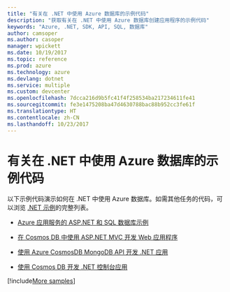 ```yaml
---
title: "有关在 .NET 中使用 Azure 数据库的示例代码"
description: "获取有关在 .NET 中使用 Azure 数据库创建应用程序的示例代码"
keywords: "Azure, .NET, SDK, API, SQL, 数据库"
author: camsoper
ms.author: casoper
manager: wpickett
ms.date: 10/19/2017
ms.topic: reference
ms.prod: azure
ms.technology: azure
ms.devlang: dotnet
ms.service: multiple
ms.custom: devcenter
ms.openlocfilehash: 7dcca216d9b5fc41f4f258534ba217234611fe41
ms.sourcegitcommit: fe3e1475208ba47d4630788bac88b952cc3fe61f
ms.translationtype: HT
ms.contentlocale: zh-CN
ms.lasthandoff: 10/23/2017
---
```

# <a name="sample-code-for-using-azure-databases-with-net"></a>有关在 .NET 中使用 Azure 数据库的示例代码

以下示例代码演示如何在 .NET 中使用 Azure 数据库。如需其他任务的代码，可以浏览 [.NET 示例](https://azure.microsoft.com/resources/samples/?term=dotnet)的完整列表。

- [Azure 应用服务的 ASP.NET 和 SQL 数据库示例](https://azure.microsoft.com/resources/samples/dotnet-sqldb-tutorial/)

- [在 Cosmos DB 中使用 ASP.NET MVC 开发 Web 应用程序](https://azure.microsoft.com/resources/samples/documentdb-dotnet-todo-app/)

- [使用 Azure CosmosDB MongoDB API 开发 .NET 应用](https://azure.microsoft.com/resources/samples/azure-cosmos-db-mongodb-dotnet-getting-started/)

- [使用 Cosmos DB 开发 .NET 控制台应用](https://azure.microsoft.com/resources/samples/documentdb-dotnet-getting-started/)

[!include[More samples](includes/more-samples.md)]

